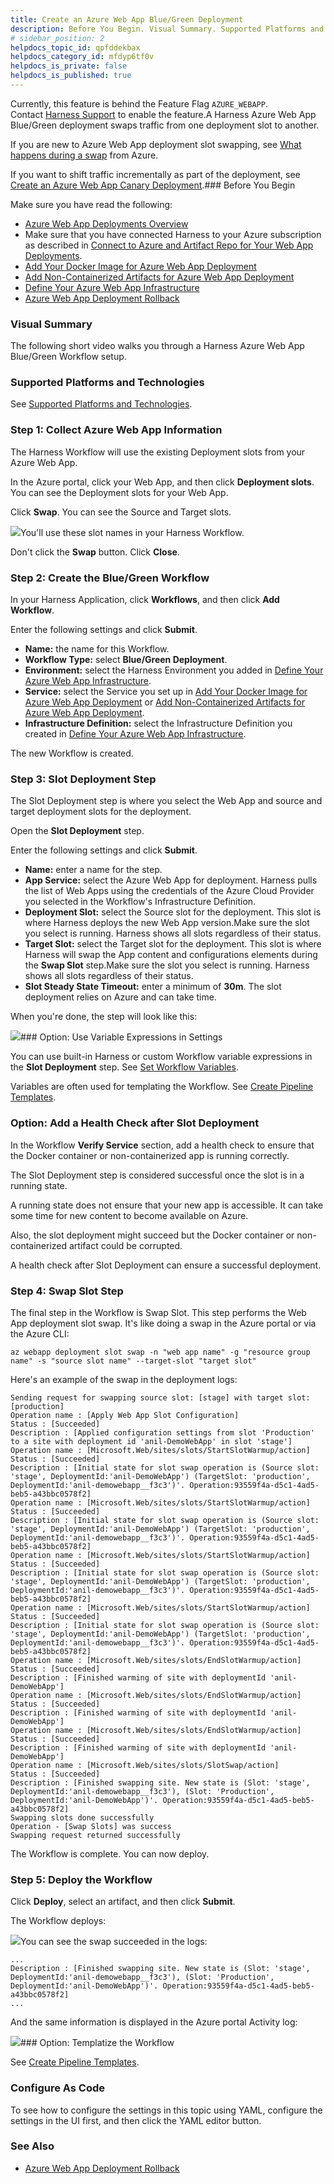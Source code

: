 ```yaml
---
title: Create an Azure Web App Blue/Green Deployment
description: Before You Begin. Visual Summary. Supported Platforms and Technologies. Review --  Slot Requirements. Step 1 --  Create the Blue/Green Workflow. Step 2 --  Slot Setup Step. Option --  Use Variable Expressions in…
# sidebar_position: 2
helpdocs_topic_id: qpfddekbax
helpdocs_category_id: mfdyp6tf0v
helpdocs_is_private: false
helpdocs_is_published: true
---
```


Currently, this feature is behind the Feature Flag `AZURE_WEBAPP`. Contact [Harness Support](https://mail.google.com/mail/?view=cm&fs=1&tf=1&to=support@harness.io) to enable the feature.A Harness Azure Web App Blue/Green deployment swaps traffic from one deployment slot to another.

If you are new to Azure Web App deployment slot swapping, see [What happens during a swap](https://docs.microsoft.com/en-us/azure/app-service/deploy-staging-slots#what-happens-during-a-swap) from Azure.

If you want to shift traffic incrementally as part of the deployment, see [Create an Azure Web App Canary Deployment](/article/x0etkdg62q-create-an-azure-web-app-canary-deployment).### Before You Begin

Make sure you have read the following:

* [Azure Web App Deployments Overview](/article/lluikqw7q7-azure-web-app-deployments-overview)
* Make sure that you have connected Harness to your Azure subscription as described in [Connect to Azure and Artifact Repo for Your Web App Deployments](/article/e9k7ngaqiu-connect-to-azure-for-web-app-deployments).
* [Add Your Docker Image for Azure Web App Deployment](/article/8s766bhiec-add-your-docker-image-for-azure-web-app-deployment)
* [Add Non-Containerized Artifacts for Azure Web App Deployment](/article/rflkjqxod2-add-a-non-containerized-artifacts-for-azure-web-app-deployment)
* [Define Your Azure Web App Infrastructure](/article/2n35dber6l-define-your-azure-web-app-infrastructure)
* [Azure Web App Deployment Rollback](/article/b922byhcn4-azure-web-app-deployment-rollback)

### Visual Summary

The following short video walks you through a Harness Azure Web App Blue/Green Workflow setup.

### Supported Platforms and Technologies

See [Supported Platforms and Technologies](/article/220d0ojx5y-supported-platforms).

### Step 1: Collect Azure Web App Information

The Harness Workflow will use the existing Deployment slots from your Azure Web App.

In the Azure portal, click your Web App, and then click **Deployment slots**. You can see the Deployment slots for your Web App.

Click **Swap**. You can see the Source and Target slots.

![](./static/create-an-azure-web-app-blue-green-deployment-06.png)You'll use these slot names in your Harness Workflow.

Don't click the **Swap** button. Click **Close**.

### Step 2: Create the Blue/Green Workflow

In your Harness Application, click **Workflows**, and then click **Add Workflow**.

Enter the following settings and click **Submit**.

* **Name:** the name for this Workflow.
* **Workflow Type:** select **Blue/Green Deployment**.
* **Environment:** select the Harness Environment you added in [Define Your Azure Web App Infrastructure](/article/2n35dber6l-define-your-azure-web-app-infrastructure).
* **Service:** select the Service you set up in [Add Your Docker Image for Azure Web App Deployment](/article/8s766bhiec-add-your-docker-image-for-azure-web-app-deployment) or [Add Non-Containerized Artifacts for Azure Web App Deployment](/article/rflkjqxod2-add-a-non-containerized-artifacts-for-azure-web-app-deployment).
* **Infrastructure Definition:** select the Infrastructure Definition you created in [Define Your Azure Web App Infrastructure](/article/2n35dber6l-define-your-azure-web-app-infrastructure).

The new Workflow is created.

### Step 3: Slot Deployment Step

The Slot Deployment step is where you select the Web App and source and target deployment slots for the deployment.

Open the **Slot Deployment** step.

Enter the following settings and click **Submit**.

* **Name:** enter a name for the step.
* **App Service:** select the Azure Web App for deployment. Harness pulls the list of Web Apps using the credentials of the Azure Cloud Provider you selected in the Workflow's Infrastructure Definition.
* **Deployment Slot:** select the Source slot for the deployment. This slot is where Harness deploys the new Web App version.Make sure the slot you select is running. Harness shows all slots regardless of their status.
* **Target Slot:** select the Target slot for the deployment. This slot is where Harness will swap the App content and configurations elements during the **Swap Slot** step.Make sure the slot you select is running. Harness shows all slots regardless of their status.
* **Slot Steady State Timeout:** enter a minimum of **30m**. The slot deployment relies on Azure and can take time.

When you're done, the step will look like this:

![](./static/create-an-azure-web-app-blue-green-deployment-07.png)### Option: Use Variable Expressions in Settings

You can use built-in Harness or custom Workflow variable expressions in the **Slot Deployment** step. See [Set Workflow Variables](/article/766iheu1bk-add-workflow-variables-new-template).

Variables are often used for templating the Workflow. See [Create Pipeline Templates](/article/60j7391eyy-templatize-pipelines).

### Option: Add a Health Check after Slot Deployment

In the Workflow **Verify Service** section, add a health check to ensure that the Docker container or non-containerized app is running correctly.

The Slot Deployment step is considered successful once the slot is in a running state.

A running state does not ensure that your new app is accessible. It can take some time for new content to become available on Azure.

Also, the slot deployment might succeed but the Docker container or non-containerized artifact could be corrupted.

A health check after Slot Deployment can ensure a successful deployment.

### Step 4: Swap Slot Step

The final step in the Workflow is Swap Slot. This step performs the Web App deployment slot swap. It's like doing a swap in the Azure portal or via the Azure CLI:


```
az webapp deployment slot swap -n "web app name" -g "resource group name" -s "source slot name" --target-slot "target slot"
```
Here's an example of the swap in the deployment logs:


```
Sending request for swapping source slot: [stage] with target slot: [production]  
Operation name : [Apply Web App Slot Configuration]  
Status : [Succeeded]  
Description : [Applied configuration settings from slot 'Production' to a site with deployment id 'anil-DemoWebApp' in slot 'stage']  
Operation name : [Microsoft.Web/sites/slots/StartSlotWarmup/action]  
Status : [Succeeded]  
Description : [Initial state for slot swap operation is (Source slot: 'stage', DeploymentId:'anil-DemoWebApp') (TargetSlot: 'production', DeploymentId:'anil-demowebapp__f3c3')'. Operation:93559f4a-d5c1-4ad5-beb5-a43bbc0578f2]  
Operation name : [Microsoft.Web/sites/slots/StartSlotWarmup/action]  
Status : [Succeeded]  
Description : [Initial state for slot swap operation is (Source slot: 'stage', DeploymentId:'anil-DemoWebApp') (TargetSlot: 'production', DeploymentId:'anil-demowebapp__f3c3')'. Operation:93559f4a-d5c1-4ad5-beb5-a43bbc0578f2]  
Operation name : [Microsoft.Web/sites/slots/StartSlotWarmup/action]  
Status : [Succeeded]  
Description : [Initial state for slot swap operation is (Source slot: 'stage', DeploymentId:'anil-DemoWebApp') (TargetSlot: 'production', DeploymentId:'anil-demowebapp__f3c3')'. Operation:93559f4a-d5c1-4ad5-beb5-a43bbc0578f2]  
Operation name : [Microsoft.Web/sites/slots/StartSlotWarmup/action]  
Status : [Succeeded]  
Description : [Initial state for slot swap operation is (Source slot: 'stage', DeploymentId:'anil-DemoWebApp') (TargetSlot: 'production', DeploymentId:'anil-demowebapp__f3c3')'. Operation:93559f4a-d5c1-4ad5-beb5-a43bbc0578f2]  
Operation name : [Microsoft.Web/sites/slots/EndSlotWarmup/action]  
Status : [Succeeded]  
Description : [Finished warming of site with deploymentId 'anil-DemoWebApp']  
Operation name : [Microsoft.Web/sites/slots/EndSlotWarmup/action]  
Status : [Succeeded]  
Description : [Finished warming of site with deploymentId 'anil-DemoWebApp']  
Operation name : [Microsoft.Web/sites/slots/EndSlotWarmup/action]  
Status : [Succeeded]  
Description : [Finished warming of site with deploymentId 'anil-DemoWebApp']  
Operation name : [Microsoft.Web/sites/slots/SlotSwap/action]  
Status : [Succeeded]  
Description : [Finished swapping site. New state is (Slot: 'stage', DeploymentId:'anil-demowebapp__f3c3'), (Slot: 'Production', DeploymentId:'anil-DemoWebApp')'. Operation:93559f4a-d5c1-4ad5-beb5-a43bbc0578f2]  
Swapping slots done successfully  
Operation - [Swap Slots] was success  
Swapping request returned successfully
```
The Workflow is complete. You can now deploy.

### Step 5: Deploy the Workflow

Click **Deploy**, select an artifact, and then click **Submit**.

The Workflow deploys:

![](./static/create-an-azure-web-app-blue-green-deployment-08.png)You can see the swap succeeded in the logs:


```
...  
Description : [Finished swapping site. New state is (Slot: 'stage', DeploymentId:'anil-demowebapp__f3c3'), (Slot: 'Production', DeploymentId:'anil-DemoWebApp')'. Operation:93559f4a-d5c1-4ad5-beb5-a43bbc0578f2]  
...
```
And the same information is displayed in the Azure portal Activity log:

![](./static/create-an-azure-web-app-blue-green-deployment-09.png)### Option: Templatize the Workflow

See [Create Pipeline Templates](/article/60j7391eyy-templatize-pipelines).

### Configure As Code

To see how to configure the settings in this topic using YAML, configure the settings in the UI first, and then click the YAML editor button.

### See Also

* [Azure Web App Deployment Rollback](/article/b922byhcn4-azure-web-app-deployment-rollback)

